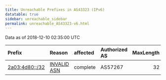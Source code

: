 ```yaml
---
title: Unreachable Prefixes in AS43323 (IPv6)
datatable: true
sidebar: unreachable_sidebar
permalink: unreachable_AS43323-v6.html
---
```


Data as of 2018-12-10 02:35:00 UTC


<div class="datatable-begin"></div>

| Prefix                                                 | Reason                                                                                                | affected   | Authorized AS   |   MaxLength | Anchor                                         |   unreachable /48s |
|:-------------------------------------------------------|:------------------------------------------------------------------------------------------------------|:-----------|:----------------|------------:|:-----------------------------------------------|-------------------:|
| [2a03:4d80::/32](https://stat.ripe.net/2a03:4d80::/32) | [INVALID ASN](https://rpki-validator.ripe.net/announcement-preview?asn=AS43323&prefix=2a03:4d80::/32) | complete   | AS57267         |          32 | [RIPE](unreachable_RIPE_NCC_RPKI_Root-v6.html) |              65536 |

<div class="datatable-end"></div>
